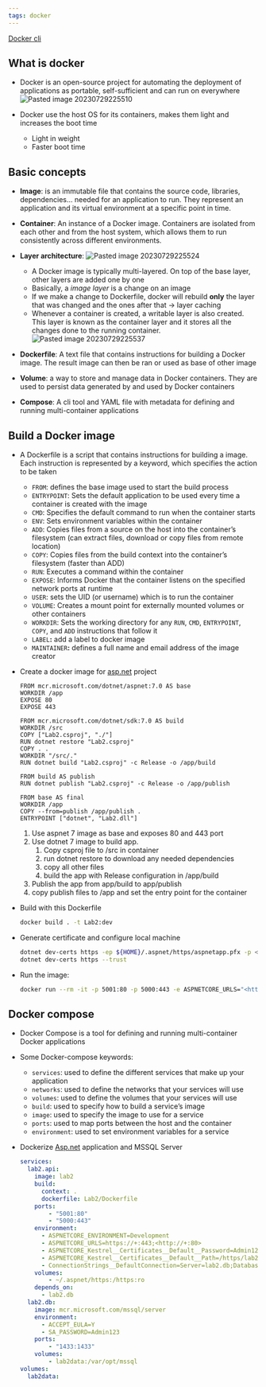 ```yaml
---
tags: docker 
---
```

[Docker cli](../../Shortcut,%20syntax,%20command/Docker%20cli.md)
## What is docker

- Docker is an open-source project for automating the deployment of applications as portable, self-sufficient and can run on everywhere
![Pasted image 20230729225510](Pasted%20image%2020230729225510.png)

- Docker use the host OS for its containers, makes them light and increases the boot time
    - Light in weight
    - Faster boot time

## Basic concepts

- **Image**: is an immutable file that contains the source code, libraries, dependencies… needed for an application to run. They represent an application and its virtual environment at a specific point in time.
    
- **Container**: An instance of a Docker image. Containers are isolated from each other and from the host system, which allows them to run consistently across different environments.
    
- **Layer architecture**:
    ![Pasted image 20230729225524](Pasted%20image%2020230729225524.png)
    
    - A Docker image is typically multi-layered. On top of the base layer, other layers are added one by one
    - Basically, a _image layer_ is a change on an image
    - If we make a change to Dockerfile, docker will rebuild **only** the layer that was changed and the ones after that → layer caching
    - Whenever a container is created, a writable layer is also created. This layer is known as the container layer and it stores all the changes done to the running container.
   ![Pasted image 20230729225537](Pasted%20image%2020230729225537.png) 
- **Dockerfile**: A text file that contains instructions for building a Docker image. The result image can then be ran or used as base of other image
    
- **Volume**: a way to store and manage data in Docker containers. They are used to persist data generated by and used by Docker containers
    
- **Compose**: A cli tool and YAML file with metadata for defining and running multi-container applications
    

## Build a Docker image

- A Dockerfile is a script that contains instructions for building a image. Each instruction is represented by a keyword, which specifies the action to be taken
    
    - `FROM`: defines the base image used to start the build process
    - `ENTRYPOINT`: Sets the default application to be used every time a container is created with the image
    - `CMD`: Specifies the default command to run when the container starts
    - `ENV`: Sets environment variables within the container
    - `ADD`: Copies files from a source on the host into the container’s filesystem (can extract files, download or copy files from remote location)
    - `COPY`: Copies files from the build context into the container’s filesystem (faster than ADD)
    - `RUN`: Executes a command within the container
    - `EXPOSE`: Informs Docker that the container listens on the specified network ports at runtime
    - `USER`: sets the UID (or username) which is to run the container
    - `VOLUME`: Creates a mount point for externally mounted volumes or other containers
    - `WORKDIR`: Sets the working directory for any `RUN`, `CMD`, `ENTRYPOINT`, `COPY`, and `ADD` instructions that follow it
    - `LABEL`**:** add a label to docker image
    - `MAINTAINER`**:** defines a full name and email address of the image creator
- Create a docker image for [asp.net](http://asp.net) project
    
    ```docker
    FROM mcr.microsoft.com/dotnet/aspnet:7.0 AS base
    WORKDIR /app
    EXPOSE 80
    EXPOSE 443
    
    FROM mcr.microsoft.com/dotnet/sdk:7.0 AS build
    WORKDIR /src
    COPY ["Lab2.csproj", "./"]
    RUN dotnet restore "Lab2.csproj"
    COPY . .
    WORKDIR "/src/."
    RUN dotnet build "Lab2.csproj" -c Release -o /app/build
    
    FROM build AS publish
    RUN dotnet publish "Lab2.csproj" -c Release -o /app/publish
    
    FROM base AS final
    WORKDIR /app
    COPY --from=publish /app/publish .
    ENTRYPOINT ["dotnet", "Lab2.dll"]
    ```
    
    1. Use aspnet 7 image as base and exposes 80 and 443 port
    2. Use dotnet 7 image to build app.
        1. Copy csproj file to /src in container
        2. run dotnet restore to download any needed dependencies
        3. copy all other files
        4. build the app with Release configuration in /app/build
    3. Publish the app from app/build to app/publish
    4. copy publish files to /app and set the entry point for the container
- Build with this Dockerfile
    
    ```bash
    docker build . -t Lab2:dev
    ```
    
- Generate certificate and configure local machine
    
    ```bash
    dotnet dev-certs https -ep ${HOME}/.aspnet/https/aspnetapp.pfx -p <CREDENTIAL_PLACEHOLDER>
    dotnet dev-certs https --trust
    ```
    
- Run the image:
    
    ```bash
    docker run --rm -it -p 5001:80 -p 5000:443 -e ASPNETCORE_URLS="<https://+>;<http://+>" -e ASPNETCORE_HTTPS_PORT=5000 -e ASPNETCORE_Kestrel__Certificates__Default__Password="Admin123" -e ASPNETCORE_Kestrel__Certificates__Default__Path=/https/aspnetapp.pfx -v ${HOME}/.aspnet/https:/https/ lab2:dev
    ```
    

## Docker compose

- Docker Compose is a tool for defining and running multi-container Docker applications
    
- Some Docker-compose keywords:
    
    - `services`: used to define the different services that make up your application
    - `networks`: used to define the networks that your services will use
    - `volumes`: used to define the volumes that your services will use
    - `build`: used to specify how to build a service’s image
    - `image`: used to specify the image to use for a service
    - `ports`: used to map ports between the host and the container
    - `environment`: used to set environment variables for a service
- Dockerize [Asp.net](http://Asp.net) application and MSSQL Server
    
    ```yaml
    services:
      lab2.api:
        image: lab2
        build:
          context: .
          dockerfile: Lab2/Dockerfile
        ports:
            - "5001:80"
            - "5000:443"
        environment:
          - ASPNETCORE_ENVIRONMENT=Development
          - ASPNETCORE_URLS=https://+:443;<http://+:80>
          - ASPNETCORE_Kestrel__Certificates__Default__Password=Admin123
          - ASPNETCORE_Kestrel__Certificates__Default__Path=/https/lab2.pfx
          - ConnectionStrings__DefaultConnection=Server=lab2.db;Database=CRM3DB;User=sa;Password=Admin123;TrustServerCertificate=True
        volumes:
            - ~/.aspnet/https:/https:ro
        depends_on: 
          - lab2.db
      lab2.db:
        image: mcr.microsoft.com/mssql/server
        environment:
          - ACCEPT_EULA=Y
          - SA_PASSWORD=Admin123
        ports:
            - "1433:1433"
        volumes:
            - lab2data:/var/opt/mssql
    volumes:
      lab2data:
    ```